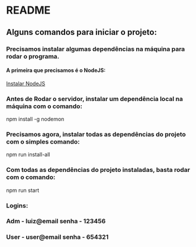 # README

## Alguns comandos para iniciar o projeto:

### Precisamos instalar algumas dependências na máquina para rodar o programa.
#### A primeira que precisamos é o NodeJS:
[Instalar NodeJS](https://nodejs.org/en/download/)

### Antes de Rodar o servidor, instalar um dependência local na máquina com o comando:
npm install -g nodemon


### Precisamos agora, instalar todas as dependências do projeto com o simples comando:
npm run install-all

### Com todas as dependências do projeto instaladas, basta rodar com o comando: 
npm run start

### Logins:
### Adm - luiz@email      senha - 123456
### User - user@email     senha - 654321